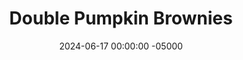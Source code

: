 ---
layout: post
title:  "Double Pumpkin Brownies"
date:   2024-06-17 00:00:00 -05000
categories: 
- Recipes
- Healthier Dessert
- Archive
permalink: /recipes/double-pumpkin-brownies
image: /assets/Food/Healthier Dessert/Pumpkin Brownies/pumpkin-brownie-cover.jpg
ing: pumpkinbrownies2-ing
facts: pumpkinbrownies2-facts
section1: Brownie Bottom
start2: Pumpkin Puree
section2: Pumpkin Swirl Top
start3: Sugar free chocolate chips
section3: Optional
start4: 
section4: 
start5: 
section5: 
Prep: 15
Rest: 
Cook: 20
Source1: 
Source2: 
whisk: https://s.samsungfood.com/iyjYm
tags: 
- sugar free
- gluten free
- syrup
- sugar free syrup
- cinnamon
- eggs
- cocoa powder
- vanilla extract
- brownie
- pumpkin puree
- sweet potato puree
- butternut squash puree
- pumpkin butter
- pumpkin seed butter
- natural peanut butter
- peanut butter
Description: These brownies spawned from me trying to make my <a href="three-ingredient-brownies">Three Ingredient Brownie Bites</a>, where I wanted to swap the banana and peanut butter for pumpkin puree and pumpkin seed butter.  The batter was much thicker, so I added some extra ingredients, swirled in a pumpkin topping, and thus these Double Pumpkin Brownies were born.  They're sugar, nut,  and gluten free, moist and fudgy, and simple to make!
Instructions: 
- In a large bowl, combine together all ingredients for the brownie layer with a silicone spatula until fully combined<br><br>
- <center><img src="/assets/Food/Healthier Dessert/Pumpkin Brownies/pumpkin-brownies-unmixed.jpg" alt="" class="half-page">&emsp;&emsp;<img src="/assets/Food/Healthier Dessert/Pumpkin Brownies/pumpkin-brownies-mixed.jpg" alt="" class="half-page"></center><br>

- Transfer the batter to a parchment line 8" square pan that's lined with parchment paper and sprayed with oil<br><br>

- Rinse off the bowl, and mix together the pumpkin puree and liquid sweetener for the swirl top<br><br>
- <center><img src="/assets/Food/Healthier Dessert/Pumpkin Brownies/pumpkin-brownies-separate.jpg" alt="" class="instruction-image"></center><br>

- Dollop the pumpkin topping on top of the brownies, and spread as best as you can with a spatula, making sure not to mix together the orange and brown.  Optionally top with chocolate chips<br><br>
- <center><img src="/assets/Food/Healthier Dessert/Pumpkin Brownies/pumpkin-brownies-raw.jpg" alt="" class="half-page">&emsp;&emsp;<img src="/assets/Food/Healthier Dessert/Pumpkin Brownies/pumpkin-brownies-raw-choc-chips.jpg" alt="" class="half-page"></center><br>

- Bake in a preheated 350F oven for about 20 minutes. A toothpick to the center will come out slightly wet with some crumbs. It should not be clean.  Let cool totally in the fridge before slicing. Store in the fridge or freezer<br><br>
- <center><img src="/assets/Food/Healthier Dessert/Pumpkin Brownies/pumpkin-brownies-baked.jpg" alt="" class="half-page">&emsp;&emsp;<img src="/assets/Food/Healthier Dessert/Pumpkin Brownies/pumpkin-brownies-cut.jpg" alt="" class="half-page"></center>
---